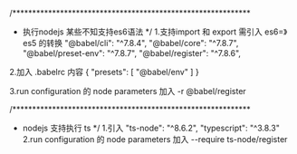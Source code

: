 /************************************************************
*   执行nodejs 某些不知支持es6语法
*/
1.支持import 和 export 需引入 es6=》es5 的转换
"@babel/cli": "^7.8.4",
"@babel/core": "^7.8.7",
"@babel/preset-env": "^7.8.7",
"@babel/register": "^7.8.6",

2.加入 .babelrc 内容 {
                        "presets": [
                         "@babel/env"
                        ]
                    }

3.run configuration 的 node parameters 加入 -r @babel/register


/************************************************************
* nodejs 支持执行 ts
*/
1.引入
"ts-node": "^8.6.2",
"typescript": "^3.8.3"
2.run configuration 的 node parameters 加入 --require ts-node/register

